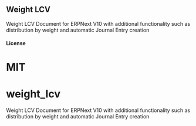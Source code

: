 ## Weight LCV

Weight LCV Document for ERPNext V10 with additional functionality such as distribution by weight and automatic Journal Entry creation

#### License

MIT
=======
# weight_lcv
Weight LCV Document for ERPNext V10 with additional functionality such as distribution by weight and automatic Journal Entry creation
